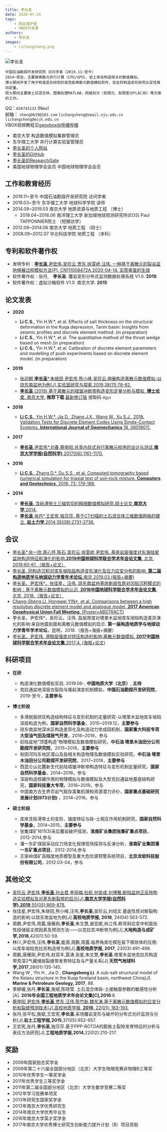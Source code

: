 ```yaml
---
title: 李长圣
date: 2020-07-24
tags:
    - 网站维护者
    - VBOX开发者
authors:
    - 李长圣
images:
    - lichangsheng.png
---
```


<div class="row author-list">
    <div class="col-xs-6 col-sm-3 col-md-3 col-lg-3">
          <img src="lichangsheng.png" alt="李长圣" class="img-circle">
    </div>
</div>
    
    中国石油勘探开发研究院 访问学者（2019.11~至今）
    2014~现在，主要做离散元并行计算（CPU/GPU）、岩土体及构造相关的数值模拟。  
    博士期间开发了用于构造变形研究的高性能离散元数值模拟软件，旨在将构造变形研究从定性推向定量。  
    硕士期间主要做土石混合体，图像处理MATLAB，网格划分（有限元、有限差分FLAC3D）等方面的工作。  

QQ：``836745132`` (Neo)  
邮箱： `sheng0619@163.com` `lichangsheng@smail.nju.edu.cn` `lichangsheng@ecut.edu.cn`  
VBOX视频教程见[geovbox@哔哩哔哩](https://www.bilibili.com/video/av91259173/)

- 南京大学 构造数值模拟集群管理员  
- 东华理工大学 并行计算实验室管理员  
- [李长圣的个人网站](https://sheng.geovbox.com)  
- [李长圣的GitHub](https://github.com/demsheng)  
- [李长圣的ResearchGate](https://www.researchgate.net/profile/Li_Changsheng2)  
- 美国地球物理学会会员 中国地球物理学会会员  

## 工作和教育经历

- 2019.11~至今 中国石油勘探开发研究院 访问学者  
- 2019.03~至今 东华理工大学 地球科学学院  讲师  
- 2014.09~2019.03  南京大学         地质资源与地质工程         （博士）  
    - 2018.04~2018.06  南洋理工大学     新加坡地球观测研究所(EOS) Paul TAPPONNIER院士 （短期访学）  
- 2012.09~2014.06  南京大学         地质工程                   （硕士）  
- 2008.09~2012.07  华北科技学院      地质工程                  （本科）  

## 专利和软件著作权

- 发明专利：[**李长圣**,尹宏伟,吴珍云,贾东,徐雯峤,汪伟. 一种基于离散元的裂谷盆地伸展过程模拟方法[P]. CN111008472A,2020-04-14. 实质审查的生效](https://kns8.cnki.net/kcms/detail/detail.aspx?dbcode=SCPD&dbname=SCPD2020&filename=CN111008472A)  
- 软件著作权：张丹,　**李长圣**. 覆岩变形分布式监测数据处理系统 V1.0. **2019**.  
- 软件著作权：虚拟沙箱软件 V1.0. 南京大学. **2015**  


## 论文发表

- **2020**  

	- **Li C.S.**, Yin H.W.*, et al. Effects of salt thickness on the structural deformation in the Kuqa depression, Tarim basin: Insights from seismic profiles and discrete element method. (in preparation)  
	- **Li C.S.**, Yin H.W.*, et al. The quantitative method of the thrust wedge based on mesh.(in preparation)  
	- **Li C.S.**, Yin H.W.*, et al. Calibration of discrete element parameters and modelling of push experiments based on discrete element model. (in preparation)  

- **2019**  

	- [张迎朝,**李长圣***,朱继田,尹宏伟,熊小峰,吴珍云.伸展构造离散元数值模拟-以琼东南盆地为例[J].实验室研究与探索,2019,38(11):78-82.](http://t.cn/A6hj2FNU)  
	- [**李长圣** (2019) 基于离散元的褶皱冲断带构造变形定量分析与模拟. **博士论文**. 南京大学.](http://t.cn/Ai9ruJY5) **推荐下载** [最新修订版](https://pan.baidu.com/s/1s7qJXCUb2tP6jPkHixge6w) 提取码 `dgyc`  

- **2018**  

	- [**Li C.S.**, Yin H.W.*, Jia D., Zhang J.X., Wang W., Xu S.J., 2018. Validation Tests for Discrete Element Codes Using Single-Contact Systems. **International Journal of Geomechanics** 18, 06018011.](https://ascelibrary.org/doi/10.1061/(ASCE)GM.1943-5622.0001133)


- **2017**  

	- [**李长圣**,尹宏伟*,刘春,蔡申阳.共享内存式并行离散元程序的设计与测试.**南京大学学报(自然科学)**,2017(06):1161-1170.](http://t.cn/EiaL0Ad)  


- **2016**  

	- [**Li C.S.**, Zhang D.*, Du S.S., et al. Computed tomography based numerical simulation for triaxial test of soil–rock mixture. **Computers and Geotechnics**, 2016, 73: 179-188.](https://www.sciencedirect.com/science/article/pii/S0266352X15002682)  

- **2014**  

	- [**李长圣**. 含砾滑带土三轴剪切的精细数值模拟研究.硕士论文.**南京大学**,2014.](http://t.cn/E6kqz7M)  
	- [**李长圣**,张丹*,王宏宪,独莎莎. 基于CT扫描的土石混合体三维数值网格的建立. **岩土力学**,2014,35(09):2731-2736.](http://t.cn/E6kqIsW)  

## 会议

- [李长圣*,余一欣,周心怀,陈石,吴珍云,徐雯峤,尹宏伟. 基底岩层强度对东海陆架盆地构造特征和演化的影响.**2019中国地球科学联合学术年会论文集**, 北京, 2019:60-61.（报告+论文）](http://t.cn/A6yeiXQz)
- [李长圣. 同构造沉积对库车坳陷盐构造变形演化及应力应变分布的影响. **第二届构造地质学与地球动力学青年术论坛**.南京,2019.03.(报告+摘要)](/blog/201903/)  
- [李长圣，尹宏伟*，张佳星，汪伟. 琼东南盆地基底断层性质对凹陷沉积模式的影响：基于离散元数值模拟的认识. **2018中国地球科学联合学术年会论文集**, 北京, 2018.（报告+论文）](http://t.cn/AiY2NMGq)  
- [Chang-Sheng LI, Hongwei YIN*, et al. Comparisons between a high resolution discrete element model and analogue model. **2017 American Geophysical Union Fall Meeting**. (Poster+ABSTRACT)](https://agu.confex.com/agu/fm17/meetingapp.cgi/Paper/208807)  
- 李长圣，尹宏伟*，吴珍云，汪伟. 盐层厚度对塔里木盆地库车坳陷构造差异演化的影响:来自地震剖面和离散元数值模拟的启示. **第一届构造地质学与地球动力学青年学术论坛**，昆明，2018.（报告+海报+摘要）  
- [李长圣，尹宏伟. 滑脱层强度对挤压构造的影响:离散元数值模拟. **2017中国地球科学联合学术年会论文集**,2017:4. (海报+论文)](http://t.cn/E6k57Mg)  

## 科研项目

- **在研**
	
	- 构造演化数值模拟实验, 2019.06-, **中国地质大学（北京）**, **主持**
	- 克拉通盆地深层古裂陷与隆起演变机制模拟，**中国石油勘探开发研究院**，2019-至今，**主要参与**
	
- **博士阶段**

	- 多滑脱层挤压构造结构特征与变形机制的定量研究-以塔里木盆地库车坳陷深层构造为例，**国家自然科学基金**，2015~2019.12，**主要参与**
	- 琼东南盆地深水区构造差异化及构造动力学成因机制，**国家重大科技专项大型油气田及煤层气开发**，2016~2019，参与
	- 前陆盆地“顶蓬构造”物理模拟及数值模拟研究，**中石油 塔里木油田分公司勘探开发研究院**，2015~2016，**主要参与**
	- 和田河玛东地区潜山及盐相关构造物理及数值模拟实验研究，**中石油 塔里木油田分公司勘探开发研究院**，2017~2018，**主要参与**
	- 西昆仑山北麓新生代前陆褶皱冲断带构造特征与变形机制定量研究，**国家自然科学基金**，2014~2016，参与
	- 深层构造控藏作用的物理模拟与数值模拟及大型克拉通盆地基底结构研究，**国家科技重大专项**，2016~2019，参与
	- 中国南方古生界页岩气赋存富集机理和资源潜力评价，**国家重点基础研究发展计划(973计划)** ，2014~2016，参与

- **硕士阶段**

	- 库岸含砾滑带土的变形、强度特征与砾-土相互作用机制研究，**国家自然科学基金**，2014~2015，**主要参与**
	- 张集煤矿1611(3)采后覆岩破坏探测，**淮南矿业集团张集矿重点项目**，2012-2014,参与
	- 潘一东矿煤层采动应力场变化规律现场探测与反演分析，**淮南矿业集团潘一东矿重点项目**，2012-2014,参与
	- 王家岭煤矿高精度地质模型及重大危险源预警系统项目，**北京龙软科技股份有限公司**，2012.03-04，参与

## 其他论文

- [吴珍云,尹宏伟,**李长圣**,孙业君,李丽梅,杜航,何奕成,刘博雅.断陷盆地正反转构造实验模拟及对茅东断裂带的启示[J].**南京大学学报(自然科学),2019**,55(05):869-878.](http://t.cn/AisBmv8f)  
- 张佳星,尹宏伟,朱继田,熊小峰,汪伟,**李长圣**,吴珍云,刘绍文.基底性质对断裂构造的影响:以琼东南盆地为例[J].**高校地质学报, 2018**, 24(04):563-572.
- 周鹏,尹宏伟,周露,唐雁刚,**李长圣**,朱文慧,谢亚妮,尚江伟.断背斜应变中和面张性段储层主控因素及预测方法——以克拉苏冲断带为例[J].**大地构造与成矿学,2018**,42(01):50-59.
- 林川,尹宏伟,汪伟,**李长圣**,能源,周鹏,周露.临界角库伦楔在盐下楔状体的应用:以库车坳陷克拉苏构造带为例[J].**高校地质学报, 2017**, 23(03):491-498.
- 周鹏,唐雁刚,尹宏伟,赵双丰,莫涛,张星,朱文慧,**李长圣**.塔里木盆地克拉苏构造带克深2气藏储层裂缝带发育特征及与产量关系[J].**天然气地球科学,2017**,28(01):135-145.
- Wang W , Yin H , Jia D , **Changsheng Li**. A sub-salt structural model of the Kelasu structure in the Kuqa foreland basin, northwest China[J]. **Marine & Petroleum Geology, 2017**, 88.
- 季婷媛,张丹,**李长圣**,施斌,陈晓雪. 土石混合体砾-土接触面参数的敏感性分析[A]. **2016年全国工程地质学术年会论文集[C],2016**:8.
- [蔡申阳,尹宏伟,**李长圣**,贾东,汪伟,陈竹新,魏东涛.基于离散元数值模拟的应变分析和裂缝预测技术[J].高校地质学报, **2016**, 22(01): 183-193.](http://t.cn/E6kX4lk)
- 张丹,张平松,施斌,王宏宪,**李长圣**.采场覆岩变形与破坏的分布式光纤监测与分析[J].**岩土工程学报,2015**,37(05):952-957.
- 王宏宪,张丹,**李长圣**,独莎莎.基于PPP-BOTDA的膨胀土裂隙发育特征的分析与表征方法研究[J].**工程地质学报,2014**,22(02):210-217.


## 奖励

- 2009年国家励志奖学金
- 2009年第二十六届全国部分地区（北京）大学生物理竞赛非物理B三等奖
- 2010年优秀学生一等奖学金
- 2011年优秀学生三等奖学金
- 2011年第二届全国部分地区（北京）大学生数学竞赛二等奖
- 2012年学习竞赛单项奖
- 2013年研究生国家奖学金
- 2013年南京大学优秀研究生
- 2014年南京大学优秀毕业生
- 2016年南京大学英才奖学金
- 2017年南京大学优秀博士研究生创新能力提升计划（B）项目资助

